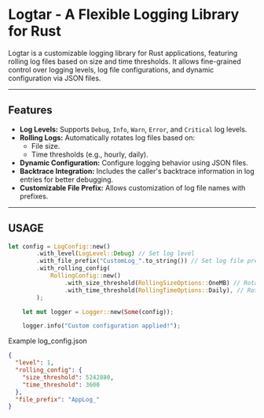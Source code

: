 # Logtar - A Flexible Logging Library for Rust

Logtar is a customizable logging library for Rust applications, featuring rolling log files based on size and time thresholds. It allows fine-grained control over logging levels, log file configurations, and dynamic configuration via JSON files.

---

## Features

- **Log Levels:** Supports `Debug`, `Info`, `Warn`, `Error`, and `Critical` log levels.
- **Rolling Logs:** Automatically rotates log files based on:
  - File size.
  - Time thresholds (e.g., hourly, daily).
- **Dynamic Configuration:** Configure logging behavior using JSON files.
- **Backtrace Integration:** Includes the caller's backtrace information in log entries for better debugging.
- **Customizable File Prefix:** Allows customization of log file names with prefixes.

---

## USAGE

```rs
let config = LogConfig::new()
        .with_level(LogLevel::Debug) // Set log level
        .with_file_prefix("CustomLog_".to_string()) // Set log file prefix
        .with_rolling_config(
            RollingConfig::new()
                .with_size_threshold(RollingSizeOptions::OneMB) // Rotate logs at 1 MB
                .with_time_threshold(RollingTimeOptions::Daily), // Rotate logs daily
        );

    let mut logger = Logger::new(Some(config));

    logger.info("Custom configuration applied!");
```

Example log_config.json
```json
{
  "level": 1,
  "rolling_config": {
    "size_threshold": 5242880,
    "time_threshold": 3600
  },
  "file_prefix": "AppLog_"
}

```